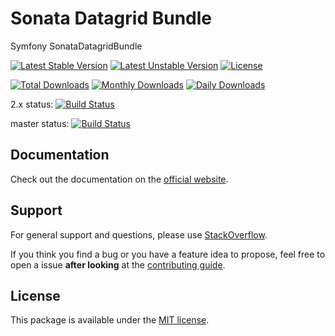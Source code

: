 # Sonata Datagrid Bundle

Symfony SonataDatagridBundle

[![Latest Stable Version](https://poser.pugx.org/sonata-project/datagrid-bundle/v/stable)](https://packagist.org/packages/sonata-project/datagrid-bundle)
[![Latest Unstable Version](https://poser.pugx.org/sonata-project/datagrid-bundle/v/unstable)](https://packagist.org/packages/sonata-project/datagrid-bundle)
[![License](https://poser.pugx.org/sonata-project/datagrid-bundle/license)](https://packagist.org/packages/sonata-project/datagrid-bundle)

[![Total Downloads](https://poser.pugx.org/sonata-project/datagrid-bundle/downloads)](https://packagist.org/packages/sonata-project/datagrid-bundle)
[![Monthly Downloads](https://poser.pugx.org/sonata-project/datagrid-bundle/d/monthly)](https://packagist.org/packages/sonata-project/datagrid-bundle)
[![Daily Downloads](https://poser.pugx.org/sonata-project/datagrid-bundle/d/daily)](https://packagist.org/packages/sonata-project/datagrid-bundle)

2.x status: [![Build Status](https://travis-ci.org/sonata-project/SonataDatagridBundle.svg?branch=2.x)](https://travis-ci.org/sonata-project/SonataDatagridBundle)

master status: [![Build Status](https://travis-ci.org/sonata-project/SonataDatagridBundle.svg?branch=master)](https://travis-ci.org/sonata-project/SonataDatagridBundle)

## Documentation

Check out the documentation on the [official website](https://sonata-project.org/bundles/datagrid).

## Support

For general support and questions, please use [StackOverflow](http://stackoverflow.com/questions/tagged/sonata).

If you think you find a bug or you have a feature idea to propose, feel free to open a issue
**after looking** at the [contributing guide](CONTRIBUTING.md).

## License

This package is available under the [MIT license](LICENSE).
